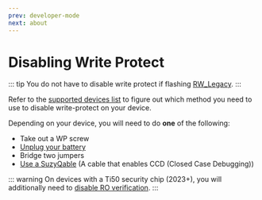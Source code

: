 ```yaml
---
prev: developer-mode
next: about
---
```

# Disabling Write Protect

::: tip
You do not have to disable write protect if flashing [RW_Legacy](about.md#rw_legacy).
:::

Refer to the [supported devices list](supported-devices.md) to figure out which method you need to use to disable write-protect on your device.

Depending on your device, you will need to do **one** of the following:
* Take out a WP screw
* [Unplug your battery](battery.md)
* Bridge two jumpers
* [Use a SuzyQable](suzyq.md) (A cable that enables CCD (Closed Case Debugging))

::: warning
On devices with a Ti50 security chip (2023+), you will additionally need to [disable RO verification](ti50-ap-ro.md).
:::
